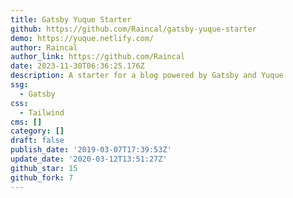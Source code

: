 ```yaml
---
title: Gatsby Yuque Starter
github: https://github.com/Raincal/gatsby-yuque-starter
demo: https://yuque.netlify.com/
author: Raincal
author_link: https://github.com/Raincal
date: 2023-11-30T06:36:25.176Z
description: A starter for a blog powered by Gatsby and Yuque
ssg:
  - Gatsby
css:
  - Tailwind
cms: []
category: []
draft: false
publish_date: '2019-03-07T17:39:53Z'
update_date: '2020-03-12T13:51:27Z'
github_star: 15
github_fork: 7
---
```

